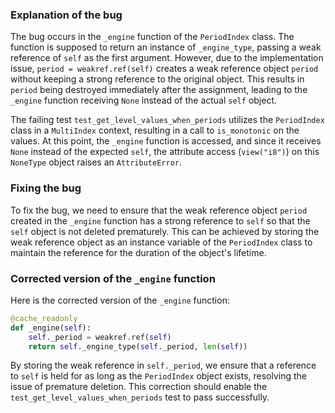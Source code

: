 ### Explanation of the bug
The bug occurs in the `_engine` function of the `PeriodIndex` class. The function is supposed to return an instance of `_engine_type`, passing a weak reference of `self` as the first argument. However, due to the implementation issue, `period = weakref.ref(self)` creates a weak reference object `period` without keeping a strong reference to the original object. This results in `period` being destroyed immediately after the assignment, leading to the `_engine` function receiving `None` instead of the actual `self` object.

The failing test `test_get_level_values_when_periods` utilizes the `PeriodIndex` class in a `MultiIndex` context, resulting in a call to `is_monotonic` on the values. At this point, the `_engine` function is accessed, and since it receives `None` instead of the expected `self`, the attribute access (`view("i8")`) on this `NoneType` object raises an `AttributeError`.

### Fixing the bug
To fix the bug, we need to ensure that the weak reference object `period` created in the `_engine` function has a strong reference to `self` so that the `self` object is not deleted prematurely. This can be achieved by storing the weak reference object as an instance variable of the `PeriodIndex` class to maintain the reference for the duration of the object's lifetime.

### Corrected version of the `_engine` function
Here is the corrected version of the `_engine` function:

```python
@cache_readonly
def _engine(self):
    self._period = weakref.ref(self)
    return self._engine_type(self._period, len(self))
```

By storing the weak reference in `self._period`, we ensure that a reference to `self` is held for as long as the `PeriodIndex` object exists, resolving the issue of premature deletion. This correction should enable the `test_get_level_values_when_periods` test to pass successfully.